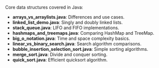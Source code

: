 Core data structures covered in Java:

- **arrays_vs_arraylists.java**: Differences and use cases.
- **linked_list_demo.java**: Singly and doubly linked lists.
- **stack_queue.java**: LIFO and FIFO implementations.
- **hashmaps_and_treemaps.java**: Comparing HashMap and TreeMap.
- **big_o_notation.java**: Time and space complexity basics.
- **linear_vs_binary_search.java**: Search algorithm comparisons.
- **bubble_insertion_selection_sort.java**: Simple sorting algorithms.
- **merge_sort.java**: Divide and conquer sorting.
- **quick_sort.java**: Efficient quicksort algorithm.
